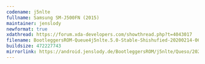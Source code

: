 ```yaml
---
codename: j5nlte
fullname: Samsung SM-J500FN (2015)
maintainer: jenslody
newformat: true
xdathread: https://forum.xda-developers.com/showthread.php?t=4043017
filename: BootleggersROM-Queue4j5nlte.5.0-Stable-Shishufied-20200214-062733.zip
buildsize: 472227743
mirrorlink: https://android.jenslody.de/BootleggersROM/j5nlte/Queso/20200214-062733/
---
```


